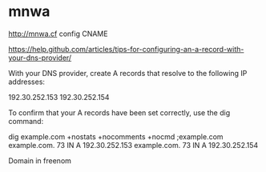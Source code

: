 # mnwa
http://mnwa.cf config CNAME

https://help.github.com/articles/tips-for-configuring-an-a-record-with-your-dns-provider/

With your DNS provider, create A records that resolve to the following IP addresses:

192.30.252.153
192.30.252.154

To confirm that your A records have been set correctly, use the dig command:

dig example.com +nostats +nocomments +nocmd
;example.com
example.com.   73  IN  A 192.30.252.153
example.com.   73  IN  A 192.30.252.154

Domain in freenom
